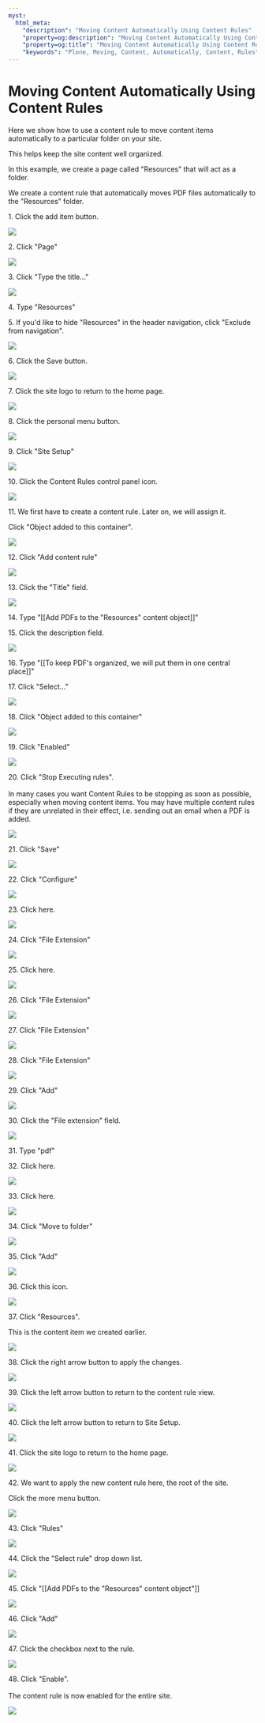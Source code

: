 ```yaml
---
myst:
  html_meta:
    "description": "Moving Content Automatically Using Content Rules"
    "property=og:description": "Moving Content Automatically Using Content Rules"
    "property=og:title": "Moving Content Automatically Using Content Rules"
    "keywords": "Plone, Moving, Content, Automatically, Content, Rules"
---
```


# Moving Content Automatically Using Content Rules

Here we show how to use a content rule to move content items automatically to a particular folder on your site. 

This helps keep the site content well organized.

[//]: # (# Move PDFs Automatically to a Particular Folder Using Content Rules)
[//]: # (#### [Made by Paul Roeland with Scribe]&#40;https://scribehow.com/shared/Move_PDFs_Automatically_to_a_Particular_Folder_Using_Content_Rules__vVk4n9uUSrSegKA2PXHM3Q&#41;)
[//]: # (We show how to keep your site content organized using content rules.)

In this example, we create a page called "Resources" that will act as a folder.

We create a content rule that automatically moves PDF files automatically to the "Resources" folder.

1\. Click the add item button.

![](https://ajeuwbhvhr.cloudimg.io/colony-recorder.s3.amazonaws.com/files/2024-11-21/db3eb521-3455-4a2b-83e8-6df9afaa53fd/ascreenshot.jpeg?tl_px=0,0&br_px=1075,600&force_format=jpeg&q=100&wat_scale=95&wat=1&wat_opacity=0.7&wat_gravity=northwest&wat_url=https://colony-recorder.s3.us-west-1.amazonaws.com/images/watermarks/FB923C_standard.png&wat_pad=5,145)


2\. Click "Page"

![](https://ajeuwbhvhr.cloudimg.io/colony-recorder.s3.amazonaws.com/files/2024-11-21/a9b802e0-0d12-4b57-96c2-926f22b0ee7b/ascreenshot.jpeg?tl_px=0,105&br_px=1075,706&force_format=jpeg&q=100&wat_scale=95&wat=1&wat_opacity=0.7&wat_gravity=northwest&wat_url=https://colony-recorder.s3.us-west-1.amazonaws.com/images/watermarks/FB923C_standard.png&wat_pad=130,265)


3\. Click "Type the title…"

![](https://ajeuwbhvhr.cloudimg.io/colony-recorder.s3.amazonaws.com/files/2024-11-21/ae0321e4-155c-4b4a-be01-f86a7f48a41a/ascreenshot.jpeg?tl_px=0,0&br_px=1075,600&force_format=jpeg&q=100&wat_scale=95&wat=1&wat_opacity=0.7&wat_gravity=northwest&wat_url=https://colony-recorder.s3.us-west-1.amazonaws.com/images/watermarks/FB923C_standard.png&wat_pad=342,246)


4\. Type "Resources"


5\. If you'd like to hide "Resources" in the header navigation, click "Exclude from navigation".

![](https://ajeuwbhvhr.cloudimg.io/colony-recorder.s3.amazonaws.com/files/2024-11-21/c0122895-f012-4d10-a4af-3d8d58730418/ascreenshot.jpeg?tl_px=1012,801&br_px=2087,1402&force_format=jpeg&q=100&wat_scale=95&wat=1&wat_opacity=0.7&wat_gravity=northwest&wat_url=https://colony-recorder.s3.us-west-1.amazonaws.com/images/watermarks/FB923C_standard.png&wat_pad=610,265)


6\. Click the Save button.

![](https://ajeuwbhvhr.cloudimg.io/colony-recorder.s3.amazonaws.com/files/2024-11-21/764e838c-a046-4b26-bbb1-b3b8e10bfe6b/ascreenshot.jpeg?tl_px=0,0&br_px=1075,600&force_format=jpeg&q=100&wat_scale=95&wat=1&wat_opacity=0.7&wat_gravity=northwest&wat_url=https://colony-recorder.s3.us-west-1.amazonaws.com/images/watermarks/FB923C_standard.png&wat_pad=26,20)


7\. Click the site logo to return to the home page.

![](https://ajeuwbhvhr.cloudimg.io/colony-recorder.s3.amazonaws.com/files/2024-11-21/f0364181-443b-43a0-a215-8e5a8aeefc47/ascreenshot.jpeg?tl_px=0,0&br_px=1075,600&force_format=jpeg&q=100&wat_scale=95&wat=1&wat_opacity=0.7&wat_gravity=northwest&wat_url=https://colony-recorder.s3.us-west-1.amazonaws.com/images/watermarks/FB923C_standard.png&wat_pad=221,92)


8\. Click the personal menu button.

![](https://ajeuwbhvhr.cloudimg.io/colony-recorder.s3.amazonaws.com/files/2024-11-21/4521d57d-ca90-4bb5-8525-54c4265991e8/ascreenshot.jpeg?tl_px=0,851&br_px=1075,1452&force_format=jpeg&q=100&wat_scale=95&wat=1&wat_opacity=0.7&wat_gravity=northwest&wat_url=https://colony-recorder.s3.us-west-1.amazonaws.com/images/watermarks/FB923C_standard.png&wat_pad=6,530)


9\. Click "Site Setup"

![](https://ajeuwbhvhr.cloudimg.io/colony-recorder.s3.amazonaws.com/files/2024-11-21/74c42e26-8c11-4ed6-828c-790776788ecc/ascreenshot.jpeg?tl_px=0,851&br_px=1075,1452&force_format=jpeg&q=100&wat_scale=95&wat=1&wat_opacity=0.7&wat_gravity=northwest&wat_url=https://colony-recorder.s3.us-west-1.amazonaws.com/images/watermarks/FB923C_standard.png&wat_pad=155,530)


10\. Click the Content Rules control panel icon.

![](https://ajeuwbhvhr.cloudimg.io/colony-recorder.s3.amazonaws.com/files/2024-11-21/4f07c92d-8d44-4627-b5b7-8907bf1979f0/ascreenshot.jpeg?tl_px=0,529&br_px=1075,1130&force_format=jpeg&q=100&wat_scale=95&wat=1&wat_opacity=0.7&wat_gravity=northwest&wat_url=https://colony-recorder.s3.us-west-1.amazonaws.com/images/watermarks/FB923C_standard.png&wat_pad=338,265)


11\. We first have to create a content rule. Later on, we will assign it.

Click "Object added to this container".

![](https://ajeuwbhvhr.cloudimg.io/colony-recorder.s3.amazonaws.com/files/2024-11-21/2ef2cf7d-c620-45f2-8e27-8d490bd822b4/ascreenshot.jpeg?tl_px=183,212&br_px=1258,813&force_format=jpeg&q=100&wat_scale=95&wat=1&wat_opacity=0.7&wat_gravity=northwest&wat_url=https://colony-recorder.s3.us-west-1.amazonaws.com/images/watermarks/FB923C_standard.png&wat_pad=502,265)


12\. Click "Add content rule"

![](https://ajeuwbhvhr.cloudimg.io/colony-recorder.s3.amazonaws.com/files/2024-11-21/bbd8305e-82ba-4590-9185-9b7254f6e85c/ascreenshot.jpeg?tl_px=0,402&br_px=1075,1003&force_format=jpeg&q=100&wat_scale=95&wat=1&wat_opacity=0.7&wat_gravity=northwest&wat_url=https://colony-recorder.s3.us-west-1.amazonaws.com/images/watermarks/FB923C_standard.png&wat_pad=342,265)


13\. Click the "Title" field.

![](https://ajeuwbhvhr.cloudimg.io/colony-recorder.s3.amazonaws.com/files/2024-11-21/711ab0da-9fc2-4d44-afd0-a060c3e2b938/ascreenshot.jpeg?tl_px=382,119&br_px=1457,720&force_format=jpeg&q=100&wat_scale=95&wat=1&wat_opacity=0.7&wat_gravity=northwest&wat_url=https://colony-recorder.s3.us-west-1.amazonaws.com/images/watermarks/FB923C_standard.png&wat_pad=502,265)


14\. Type "[[Add PDFs to the "Resources" content object]]"


15\. Click the description field.

![](https://ajeuwbhvhr.cloudimg.io/colony-recorder.s3.amazonaws.com/files/2024-11-21/4208ad51-f1ee-4258-b1a6-fe2d49a3464c/ascreenshot.jpeg?tl_px=453,240&br_px=1528,841&force_format=jpeg&q=100&wat_scale=95&wat=1&wat_opacity=0.7&wat_gravity=northwest&wat_url=https://colony-recorder.s3.us-west-1.amazonaws.com/images/watermarks/FB923C_standard.png&wat_pad=502,265)


16\. Type "[[To keep PDF's organized, we will put them in one central place]]"


17\. Click "Select…"

![](https://ajeuwbhvhr.cloudimg.io/colony-recorder.s3.amazonaws.com/files/2024-11-21/3a0c7abd-0d72-4362-9e61-8a5fe761fdc2/ascreenshot.jpeg?tl_px=364,356&br_px=1439,957&force_format=jpeg&q=100&wat_scale=95&wat=1&wat_opacity=0.7&wat_gravity=northwest&wat_url=https://colony-recorder.s3.us-west-1.amazonaws.com/images/watermarks/FB923C_standard.png&wat_pad=502,265)


18\. Click "Object added to this container"

![](https://ajeuwbhvhr.cloudimg.io/colony-recorder.s3.amazonaws.com/files/2024-11-21/ec3c705a-6276-4b1c-be6b-6d6ba5a53dcb/ascreenshot.jpeg?tl_px=454,530&br_px=1529,1131&force_format=jpeg&q=100&wat_scale=95&wat=1&wat_opacity=0.7&wat_gravity=northwest&wat_url=https://colony-recorder.s3.us-west-1.amazonaws.com/images/watermarks/FB923C_standard.png&wat_pad=502,265)


19\. Click "Enabled"

![](https://ajeuwbhvhr.cloudimg.io/colony-recorder.s3.amazonaws.com/files/2024-11-21/26a321ac-e865-4675-857d-7f2a2bc649c0/ascreenshot.jpeg?tl_px=0,520&br_px=1075,1121&force_format=jpeg&q=100&wat_scale=95&wat=1&wat_opacity=0.7&wat_gravity=northwest&wat_url=https://colony-recorder.s3.us-west-1.amazonaws.com/images/watermarks/FB923C_standard.png&wat_pad=237,265)


20\. Click "Stop Executing rules".\
\
In many cases you want Content Rules to be stopping as soon as possible, especially when moving content items. You may have multiple content rules if they are unrelated in their effect, i.e. sending out an email when a PDF is added.

![](https://ajeuwbhvhr.cloudimg.io/colony-recorder.s3.amazonaws.com/files/2024-11-21/89aad944-eed2-4d64-8d74-195b47ac4e51/ascreenshot.jpeg?tl_px=0,650&br_px=1075,1251&force_format=jpeg&q=100&wat_scale=95&wat=1&wat_opacity=0.7&wat_gravity=northwest&wat_url=https://colony-recorder.s3.us-west-1.amazonaws.com/images/watermarks/FB923C_standard.png&wat_pad=235,265)


21\. Click "Save"

![](https://ajeuwbhvhr.cloudimg.io/colony-recorder.s3.amazonaws.com/files/2024-11-21/18860932-8a5a-4854-b8f9-0b4ff9558152/ascreenshot.jpeg?tl_px=0,851&br_px=1075,1452&force_format=jpeg&q=100&wat_scale=95&wat=1&wat_opacity=0.7&wat_gravity=northwest&wat_url=https://colony-recorder.s3.us-west-1.amazonaws.com/images/watermarks/FB923C_standard.png&wat_pad=312,345)


22\. Click "Configure"

![](https://ajeuwbhvhr.cloudimg.io/colony-recorder.s3.amazonaws.com/files/2024-11-21/75172052-af17-45c5-98fb-b74f9b39da32/ascreenshot.jpeg?tl_px=1012,426&br_px=2087,1027&force_format=jpeg&q=100&wat_scale=95&wat=1&wat_opacity=0.7&wat_gravity=northwest&wat_url=https://colony-recorder.s3.us-west-1.amazonaws.com/images/watermarks/FB923C_standard.png&wat_pad=538,265)


23\. Click here.

![](https://ajeuwbhvhr.cloudimg.io/colony-recorder.s3.amazonaws.com/files/2024-11-21/e658a809-01fe-4d8a-ad9a-526d1ef2b211/ascreenshot.jpeg?tl_px=0,200&br_px=1075,801&force_format=jpeg&q=100&wat_scale=95&wat=1&wat_opacity=0.7&wat_gravity=northwest&wat_url=https://colony-recorder.s3.us-west-1.amazonaws.com/images/watermarks/FB923C_standard.png&wat_pad=456,265)


24\. Click "File Extension"

![](https://ajeuwbhvhr.cloudimg.io/colony-recorder.s3.amazonaws.com/files/2024-11-21/d6300859-9256-431a-a0cb-1444addcef1a/ascreenshot.jpeg?tl_px=0,305&br_px=1075,906&force_format=jpeg&q=100&wat_scale=95&wat=1&wat_opacity=0.7&wat_gravity=northwest&wat_url=https://colony-recorder.s3.us-west-1.amazonaws.com/images/watermarks/FB923C_standard.png&wat_pad=368,265)


25\. Click here.

![](https://ajeuwbhvhr.cloudimg.io/colony-recorder.s3.amazonaws.com/files/2024-11-21/dfb27cdb-e94c-459e-a31a-51235bc4e5aa/ascreenshot.jpeg?tl_px=0,199&br_px=1075,800&force_format=jpeg&q=100&wat_scale=95&wat=1&wat_opacity=0.7&wat_gravity=northwest&wat_url=https://colony-recorder.s3.us-west-1.amazonaws.com/images/watermarks/FB923C_standard.png&wat_pad=390,265)


26\. Click "File Extension"

![](https://ajeuwbhvhr.cloudimg.io/colony-recorder.s3.amazonaws.com/files/2024-11-21/4f32826c-be8b-4fd7-8868-cbe1cf02315a/ascreenshot.jpeg?tl_px=0,305&br_px=1075,906&force_format=jpeg&q=100&wat_scale=95&wat=1&wat_opacity=0.7&wat_gravity=northwest&wat_url=https://colony-recorder.s3.us-west-1.amazonaws.com/images/watermarks/FB923C_standard.png&wat_pad=323,265)


27\. Click "File Extension"

![](https://ajeuwbhvhr.cloudimg.io/colony-recorder.s3.amazonaws.com/files/2024-11-21/c8980df7-aef2-406d-8fa1-58443a365f1b/ascreenshot.jpeg?tl_px=0,201&br_px=1075,802&force_format=jpeg&q=100&wat_scale=95&wat=1&wat_opacity=0.7&wat_gravity=northwest&wat_url=https://colony-recorder.s3.us-west-1.amazonaws.com/images/watermarks/FB923C_standard.png&wat_pad=342,265)


28\. Click "File Extension"

![](https://ajeuwbhvhr.cloudimg.io/colony-recorder.s3.amazonaws.com/files/2024-11-21/0883d3c4-60a4-4013-9100-efcf867397e6/ascreenshot.jpeg?tl_px=0,305&br_px=1075,906&force_format=jpeg&q=100&wat_scale=95&wat=1&wat_opacity=0.7&wat_gravity=northwest&wat_url=https://colony-recorder.s3.us-west-1.amazonaws.com/images/watermarks/FB923C_standard.png&wat_pad=313,265)


29\. Click "Add"

![](https://ajeuwbhvhr.cloudimg.io/colony-recorder.s3.amazonaws.com/files/2024-11-21/e9216eaf-5956-4fc9-bdd2-5d5392749300/ascreenshot.jpeg?tl_px=0,245&br_px=1075,846&force_format=jpeg&q=100&wat_scale=95&wat=1&wat_opacity=0.7&wat_gravity=northwest&wat_url=https://colony-recorder.s3.us-west-1.amazonaws.com/images/watermarks/FB923C_standard.png&wat_pad=312,265)


30\. Click the "File extension" field.

![](https://ajeuwbhvhr.cloudimg.io/colony-recorder.s3.amazonaws.com/files/2024-11-21/ed6b8512-ad4f-4a71-b759-3eacd866cec9/ascreenshot.jpeg?tl_px=468,414&br_px=1543,1015&force_format=jpeg&q=100&wat_scale=95&wat=1&wat_opacity=0.7&wat_gravity=northwest&wat_url=https://colony-recorder.s3.us-west-1.amazonaws.com/images/watermarks/FB923C_standard.png&wat_pad=502,265)


31\. Type "pdf"


32\. Click here.

![](https://ajeuwbhvhr.cloudimg.io/colony-recorder.s3.amazonaws.com/files/2024-11-21/52cb2e11-76a0-4cf1-acd2-3ec44c59c3a9/ascreenshot.jpeg?tl_px=1010,576&br_px=2085,1177&force_format=jpeg&q=100&wat_scale=95&wat=1&wat_opacity=0.7&wat_gravity=northwest&wat_url=https://colony-recorder.s3.us-west-1.amazonaws.com/images/watermarks/FB923C_standard.png&wat_pad=502,265)


33\. Click here.

![](https://ajeuwbhvhr.cloudimg.io/colony-recorder.s3.amazonaws.com/files/2024-11-21/634837c5-3e3a-4cc8-9619-ba980e4fb478/ascreenshot.jpeg?tl_px=719,192&br_px=1794,793&force_format=jpeg&q=100&wat_scale=95&wat=1&wat_opacity=0.7&wat_gravity=northwest&wat_url=https://colony-recorder.s3.us-west-1.amazonaws.com/images/watermarks/FB923C_standard.png&wat_pad=502,265)


34\. Click "Move to folder"

![](https://ajeuwbhvhr.cloudimg.io/colony-recorder.s3.amazonaws.com/files/2024-11-21/f00e1f0c-392f-446e-bd1c-1aad58802589/ascreenshot.jpeg?tl_px=667,425&br_px=1742,1026&force_format=jpeg&q=100&wat_scale=95&wat=1&wat_opacity=0.7&wat_gravity=northwest&wat_url=https://colony-recorder.s3.us-west-1.amazonaws.com/images/watermarks/FB923C_standard.png&wat_pad=502,265)


35\. Click "Add"

![](https://ajeuwbhvhr.cloudimg.io/colony-recorder.s3.amazonaws.com/files/2024-11-21/73fd5645-65f2-4491-9bec-caa25484e17e/ascreenshot.jpeg?tl_px=628,249&br_px=1703,850&force_format=jpeg&q=100&wat_scale=95&wat=1&wat_opacity=0.7&wat_gravity=northwest&wat_url=https://colony-recorder.s3.us-west-1.amazonaws.com/images/watermarks/FB923C_standard.png&wat_pad=502,265)


36\. Click this icon.

![](https://ajeuwbhvhr.cloudimg.io/colony-recorder.s3.amazonaws.com/files/2024-11-21/8cd00d09-a457-4707-b64f-2c11871fb7c9/ascreenshot.jpeg?tl_px=1000,395&br_px=2075,996&force_format=jpeg&q=100&wat_scale=95&wat=1&wat_opacity=0.7&wat_gravity=northwest&wat_url=https://colony-recorder.s3.us-west-1.amazonaws.com/images/watermarks/FB923C_standard.png&wat_pad=502,265)


37\. Click "Resources".

This is the content item we created earlier.

![](https://ajeuwbhvhr.cloudimg.io/colony-recorder.s3.amazonaws.com/files/2024-11-21/1f6da4ce-a061-4b40-a8d4-ca54858f2841/ascreenshot.jpeg?tl_px=1012,142&br_px=2087,743&force_format=jpeg&q=100&wat_scale=95&wat=1&wat_opacity=0.7&wat_gravity=northwest&wat_url=https://colony-recorder.s3.us-west-1.amazonaws.com/images/watermarks/FB923C_standard.png&wat_pad=678,265)


38\. Click the right arrow button to apply the changes.

![](https://ajeuwbhvhr.cloudimg.io/colony-recorder.s3.amazonaws.com/files/2024-11-21/3c351f13-a83a-47ba-abc0-ffdec37a2f25/ascreenshot.jpeg?tl_px=1012,581&br_px=2087,1182&force_format=jpeg&q=100&wat_scale=95&wat=1&wat_opacity=0.7&wat_gravity=northwest&wat_url=https://colony-recorder.s3.us-west-1.amazonaws.com/images/watermarks/FB923C_standard.png&wat_pad=510,265)


39\. Click the left arrow button to return to the content rule view.

![](https://ajeuwbhvhr.cloudimg.io/colony-recorder.s3.amazonaws.com/files/2024-11-21/9520ee8a-e19e-4f81-a328-a01277f4316d/ascreenshot.jpeg?tl_px=0,0&br_px=1075,600&force_format=jpeg&q=100&wat_scale=95&wat=1&wat_opacity=0.7&wat_gravity=northwest&wat_url=https://colony-recorder.s3.us-west-1.amazonaws.com/images/watermarks/FB923C_standard.png&wat_pad=30,21)


40\. Click the left arrow button to return to Site Setup.

![](https://ajeuwbhvhr.cloudimg.io/colony-recorder.s3.amazonaws.com/files/2024-11-21/c76690a9-3d83-45c9-bd1f-c9acdfce4816/ascreenshot.jpeg?tl_px=0,0&br_px=1075,600&force_format=jpeg&q=100&wat_scale=95&wat=1&wat_opacity=0.7&wat_gravity=northwest&wat_url=https://colony-recorder.s3.us-west-1.amazonaws.com/images/watermarks/FB923C_standard.png&wat_pad=30,21)


41\. Click the site logo to return to the home page.

![](https://ajeuwbhvhr.cloudimg.io/colony-recorder.s3.amazonaws.com/files/2024-11-21/52d605de-4739-4646-8ef3-3163fc3961b6/ascreenshot.jpeg?tl_px=0,0&br_px=1075,600&force_format=jpeg&q=100&wat_scale=95&wat=1&wat_opacity=0.7&wat_gravity=northwest&wat_url=https://colony-recorder.s3.us-west-1.amazonaws.com/images/watermarks/FB923C_standard.png&wat_pad=276,90)


42\. We want to apply the new content rule here, the root of the site.

Click the more menu button.

![](https://ajeuwbhvhr.cloudimg.io/colony-recorder.s3.amazonaws.com/files/2024-11-21/76786bc6-1cc8-4cbe-9616-e5f9ccab3743/ascreenshot.jpeg?tl_px=0,0&br_px=1075,600&force_format=jpeg&q=100&wat_scale=95&wat=1&wat_opacity=0.7&wat_gravity=northwest&wat_url=https://colony-recorder.s3.us-west-1.amazonaws.com/images/watermarks/FB923C_standard.png&wat_pad=10,212)


43\. Click "Rules"

![](https://ajeuwbhvhr.cloudimg.io/colony-recorder.s3.amazonaws.com/files/2024-11-21/b73e62d3-5839-487d-aea3-3fc6caae6db5/ascreenshot.jpeg?tl_px=0,0&br_px=1075,600&force_format=jpeg&q=100&wat_scale=95&wat=1&wat_opacity=0.7&wat_gravity=northwest&wat_url=https://colony-recorder.s3.us-west-1.amazonaws.com/images/watermarks/FB923C_standard.png&wat_pad=112,136)


44\. Click the "Select rule" drop down list.

![](https://ajeuwbhvhr.cloudimg.io/colony-recorder.s3.amazonaws.com/files/2024-11-21/83be0668-979f-463e-941c-9de6297a6c65/ascreenshot.jpeg?tl_px=0,140&br_px=1075,741&force_format=jpeg&q=100&wat_scale=95&wat=1&wat_opacity=0.7&wat_gravity=northwest&wat_url=https://colony-recorder.s3.us-west-1.amazonaws.com/images/watermarks/FB923C_standard.png&wat_pad=405,265)


45\. Click "[[Add PDFs to the "Resources" content object"]]

![](https://ajeuwbhvhr.cloudimg.io/colony-recorder.s3.amazonaws.com/files/2024-11-21/c46dc104-aa23-4d03-808a-54179de199e0/ascreenshot.jpeg?tl_px=0,196&br_px=1075,797&force_format=jpeg&q=100&wat_scale=95&wat=1&wat_opacity=0.7&wat_gravity=northwest&wat_url=https://colony-recorder.s3.us-west-1.amazonaws.com/images/watermarks/FB923C_standard.png&wat_pad=342,265)


46\. Click "Add"

![](https://ajeuwbhvhr.cloudimg.io/colony-recorder.s3.amazonaws.com/files/2024-11-21/51d6a892-3e47-45ac-adf2-32d034a8518d/ascreenshot.jpeg?tl_px=292,154&br_px=1367,755&force_format=jpeg&q=100&wat_scale=95&wat=1&wat_opacity=0.7&wat_gravity=northwest&wat_url=https://colony-recorder.s3.us-west-1.amazonaws.com/images/watermarks/FB923C_standard.png&wat_pad=502,265)


47\. Click the checkbox next to the rule.

![](https://ajeuwbhvhr.cloudimg.io/colony-recorder.s3.amazonaws.com/files/2024-11-21/17212095-b799-455c-baa5-ad26bdc50b43/ascreenshot.jpeg?tl_px=0,127&br_px=1075,728&force_format=jpeg&q=100&wat_scale=95&wat=1&wat_opacity=0.7&wat_gravity=northwest&wat_url=https://colony-recorder.s3.us-west-1.amazonaws.com/images/watermarks/FB923C_standard.png&wat_pad=237,265)


48\. Click "Enable".\
\
The content rule is now enabled for the entire site.

![](https://ajeuwbhvhr.cloudimg.io/colony-recorder.s3.amazonaws.com/files/2024-11-21/d444b9eb-bf8e-4e26-bfea-7ad316b791c0/ascreenshot.jpeg?tl_px=0,219&br_px=1075,820&force_format=jpeg&q=100&wat_scale=95&wat=1&wat_opacity=0.7&wat_gravity=northwest&wat_url=https://colony-recorder.s3.us-west-1.amazonaws.com/images/watermarks/FB923C_standard.png&wat_pad=267,265)

[//]: # (#### [Made with Scribe]&#40;https://scribehow.com/shared/Move_PDFs_Automatically_to_a_Particular_Folder_Using_Content_Rules__vVk4n9uUSrSegKA2PXHM3Q&#41;)


